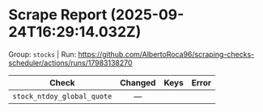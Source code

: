 # Scrape Report (2025-09-24T16:29:14.032Z)

Group: `stocks`  |  Run: https://github.com/AlbertoRoca96/scraping-checks-scheduler/actions/runs/17983138270

| Check | Changed | Keys | Error |
|---|:---:|:--|:--|
| `stock_ntdoy_global_quote` | — |  |  |
